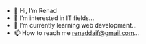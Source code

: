 - 👋 Hi, I’m Renad
- 👀 I’m interested in IT fields...
- 🌱 I’m currently learning web development...
- 📫 How to reach me renaddaif@gmail.com...

<!---
Renaddaif/Renaddaif is a ✨ special ✨ repository because its `README.md` (this file) appears on your GitHub profile.
You can click the Preview link to take a look at your changes.
--->
